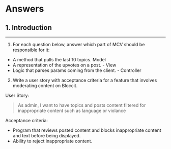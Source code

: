 # Answers

## 1. Introduction
----
1. For each question below, answer which part of MCV should be responsible for it:
* A method that pulls the last 10 topics. Model
* A representation of the upvotes on a post. - View
* Logic that parses params coming from the client. - Controller

2. Write a user story with acceptance criteria for a feature that involves moderating content on Bloccit.

User Story:
>As admin, I want to have topics and posts content filtered for inappropriate content such as language or violance

Acceptance criteria:
* Program that reviews posted content and blocks inappropriate content and text before being displayed.
* Ability to reject inappropriate content.


